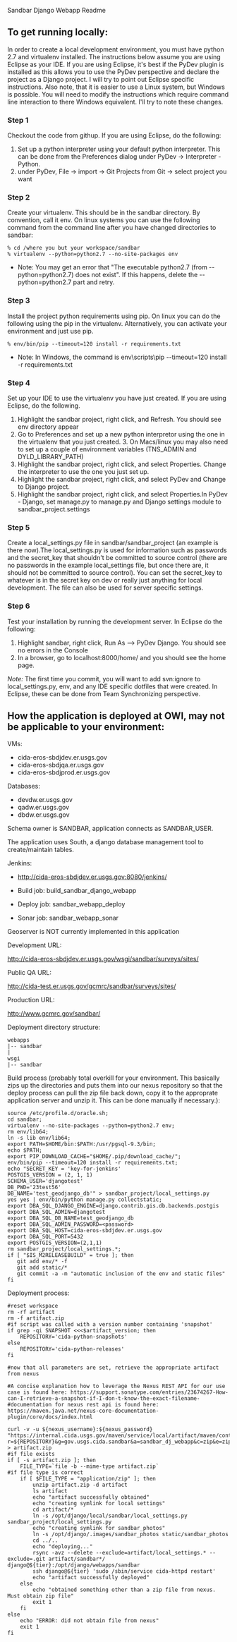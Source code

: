Sandbar Django Webapp Readme

## To get running locally:

In order to create a local development environment, you must have python 2.7 and virtualenv installed. The instructions below assume you are using Eclipse as your IDE. If you are using Eclipse, it's best if the PyDev plugin is installed as this allows you to use the PyDev perspective and declare the project as a Django project. I will try to point out Eclipse specific instructions. Also note, that it is easier to use a Linux system, but Windows is possible. You will need to modify the instructions which require command line interaction to there Windows equivalent. I'll try to note these changes.

### Step 1

Checkout the code from githup. If you are using Eclipse,  do the following:

1. Set up a python interpreter using your default python interpreter. This can be done from the Preferences  dialog under PyDev -> Interpreter - Python.
2. under PyDev, File -> import -> Git Projects from Git -> select project you want


### Step 2

Create your virtualenv. This should be in the sandbar directory. By convention, call it env. On linux systems you can use the following command from the command line after you have changed directories to sandbar:

```
% cd /where you but your workspace/sandbar
% virtualenv --python=python2.7 --no-site-packages env
```

* Note: You may get an error that "The executable python2.7 (from --python=python2.7) does not exist".  If this happens, delete the --python=python2.7 part and retry.

### Step 3

Install the project python requirements using pip. On linux you can do the following using the pip in the virtualenv. Alternatively, you can activate your environment and just use pip.

```
% env/bin/pip --timeout=120 install -r requirements.txt
```
* Note: In Windows, the command is env\scripts\pip --timeout=120 install -r requirements.txt

### Step 4

Set up your IDE to use the virtualenv you have just created. If you are using Eclipse, do the following.

1. Highlight the sandbar project, right click, and Refresh. You should see env directory appear
2. Go to Preferences and set up a new python interpretor using the one in the virtualenv that you just created. 3. On Macs/linux you may also need to set up a couple of environment variables (TNS_ADMIN and DYLD_LIBRARY_PATH)
4. Highlight the sandbar project, right click, and select Properties. Change the interpreter to use the one you just set up.
5. Highlight the sandbar project, right click, and select PyDev and Change to Django project.
6. Highlight the sandbar project, right click, and select Properties.In PyDev - Django, set manage.py to manage.py and Django settings module to sandbar_project.settings

### Step 5

Create a local_settings.py file in sandbar/sandbar_project (an example is there now).The local_settings.py is used for information such as passwords and the secret_key that shouldn't be committed to source control (there are no passwords in the example local_settings file, but once there are, it should not be committed to source control). You can set the secret_key to whatever is in the secret key on dev or really just anything for local development. The file can also be used for server specific settings. 

### Step 6

Test your installation by running the development server. In Eclipse do the following:

1. Highlight sandbar, right click, Run As --> PyDev Django. You should see no errors in the Console
2. In a browser, go to localhost:8000/home/ and you should see the home page.


*Note:* The first time you commit, you will want to add svn:ignore to local_settings.py, env, and any IDE specific dotfiles that were created. In Eclipse, these can be done from Team Synchronizing perspective.



## How the application is deployed at OWI, may not be applicable to your environment:

VMs:

* cida-eros-sbdjdev.er.usgs.gov
* cida-eros-sbdjqa.er.usgs.gov
* cida-eros-sbdjprod.er.usgs.gov

Databases:

* devdw.er.usgs.gov
* qadw.er.usgs.gov
* dbdw.er.usgs.gov

Schema owner is SANDBAR, application connects as SANDBAR_USER.

The application uses South, a django database management tool to create/maintain tables.

Jenkins:

* http://cida-eros-sbdjdev.er.usgs.gov:8080/jenkins/

* Build job: build_sandbar_django_webapp
* Deploy job: sandbar_webapp_deploy
* Sonar job: sandbar_webapp_sonar

Geoserver is NOT currently implemented in this application

Development URL:

http://cida-eros-sbdjdev.er.usgs.gov/wsgi/sandbar/surveys/sites/

Public QA URL:

http://cida-test.er.usgs.gov/gcmrc/sandbar/surveys/sites/

Production URL:

http://www.gcmrc.gov/sandbar/

Deployment directory structure:

```
webapps
|-- sandbar
|
wsgi
|-- sandbar
```

Build process (probably total overkill for your environment.  This basically zips up the directories and puts them into our nexus repository so that the deploy process can pull the zip file back down, copy it to the approprate application server and unzip it.  This can be done manually if necessary.):

```
source /etc/profile.d/oracle.sh;
cd sandbar;
virtualenv --no-site-packages --python=python2.7 env;
rm env/lib64;
ln -s lib env/lib64;
export PATH=$HOME/bin:$PATH:/usr/pgsql-9.3/bin;
echo $PATH;
export PIP_DOWNLOAD_CACHE="$HOME/.pip/download_cache/";
env/bin/pip --timeout=120 install -r requirements.txt;
echo "SECRET_KEY = 'key-for-jenkins'
POSTGIS_VERSION = (2, 1, 1)
SCHEMA_USER='djangotest'
DB_PWD='23test56'
DB_NAME='test_geodjango_db'" > sandbar_project/local_settings.py
yes yes | env/bin/python manage.py collectstatic;
export DBA_SQL_DJANGO_ENGINE=django.contrib.gis.db.backends.postgis 
export DBA_SQL_ADMIN=djangotest 
export DBA_SQL_DB_NAME=test_geodjango_db 
export DBA_SQL_ADMIN_PASSWORD=<password> 
export DBA_SQL_HOST=cida-eros-sbdjdev.er.usgs.gov 
export DBA_SQL_PORT=5432
export POSTGIS_VERSION=(2,1,1)
rm sandbar_project/local_settings.*;
if [ "$IS_M2RELEASEBUILD" = true ]; then
   git add env/* -f
   git add static/*
   git commit -a -m "automatic inclusion of the env and static files"
fi
```

Deployment process:

```
#reset workspace
rm -rf artifact
rm -f artifact.zip
#if script was called with a version number containing 'snapshot'
if grep -qi SNAPSHOT <<<$artifact_version; then
    REPOSITORY='cida-python-snapshots'
else
    REPOSITORY='cida-python-releases'
fi

#now that all parameters are set, retrieve the appropriate artifact from nexus

#A concise explanation how to leverage the Nexus REST API for our use case is found here: https://support.sonatype.com/entries/23674267-How-can-I-retrieve-a-snapshot-if-I-don-t-know-the-exact-filename-
#documentation for nexus rest api is found here: https://maven.java.net/nexus-core-documentation-plugin/core/docs/index.html

curl -v -u ${nexus_username}:${nexus_password} "https://internal.cida.usgs.gov/maven/service/local/artifact/maven/content?r=${REPOSITORY}&g=gov.usgs.cida.sandbar&a=sandbar_dj_webapp&c=zip&e=zip&v=${artifact_version}" > artifact.zip
#if file exists
if [ -s artifact.zip ]; then
    FILE_TYPE=`file -b --mime-type artifact.zip`
#if file type is correct
    if [ $FILE_TYPE = "application/zip" ]; then
        unzip artifact.zip -d artifact
        ls artifact
        echo "artifact successfully obtained"
        echo "creating symlink for local settings"
        cd artifact/*
        ln -s /opt/django/local/sandbar/local_settings.py sandbar_project/local_settings.py
        echo "creating symlink for sandbar_photos"
        ln -s /opt/django/.images/sandbar_photos static/sandbar_photos
        cd ../..
        echo "deploying..."
        rsync -avz --delete --exclude=artifact/local_settings.* --exclude=.git artifact/sandbar*/ django@${tier}:/opt/django/webapps/sandbar
        ssh django@${tier} 'sudo /sbin/service cida-httpd restart'
        echo "artifact successfully deployed"
    else
        echo "obtained something other than a zip file from nexus. Must obtain zip file"
        exit 1
    fi
else
    echo "ERROR: did not obtain file from nexus"
    exit 1
fi
```